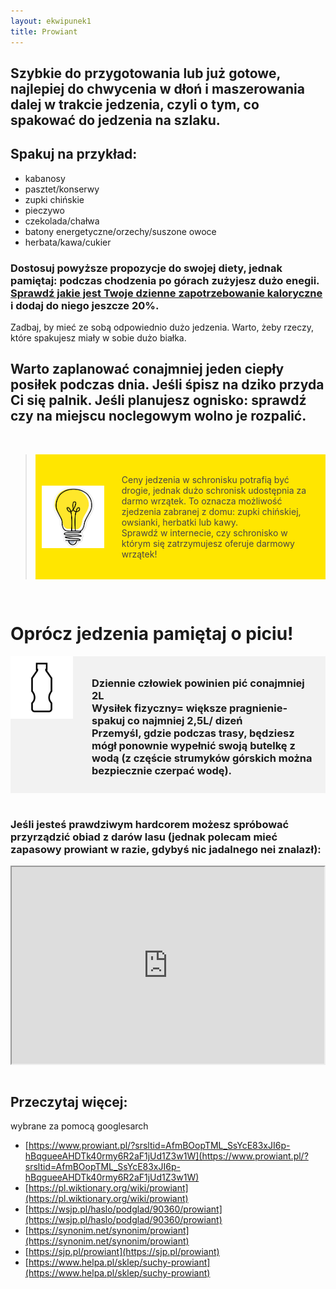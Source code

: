 ```yaml
---
layout: ekwipunek1
title: Prowiant
---
```


## Szybkie do przygotowania lub już gotowe, najlepiej do chwycenia w dłoń i maszerowania dalej w trakcie jedzenia, czyli o tym, co spakować do jedzenia na szlaku.

## Spakuj na przykład:

- kabanosy
- pasztet/konserwy
- zupki chińskie
- pieczywo
- czekolada/chałwa
- batony energetyczne/orzechy/suszone owoce
- herbata/kawa/cukier

### Dostosuj powyższe propozycje do swojej diety, jednak pamiętaj: podczas chodzenia po górach zużyjesz dużo enegii. [Sprawdź jakie jest Twoje dzienne zapotrzebowanie kaloryczne](https://musclepower.pl/Kalkulator-kalorii-cabout-pol-2448.html#:~:text=Doros%C5%82y%20cz%C5%82owiek%2C%20kt%C3%B3ry%20nie%20podejmuje,wynosi%20oko%C5%82o%201800%20%2D%202400%20kalorii.) i dodaj do niego jeszcze 20%.

Zadbaj, by mieć ze sobą odpowiednio dużo jedzenia. Warto, żeby rzeczy, które spakujesz miały w sobie dużo białka.

## Warto zaplanować conajmniej jeden ciepły posiłek podczas dnia. Jeśli śpisz na dziko przyda Ci się palnik. Jeśli planujesz ognisko: sprawdź czy na miejscu noclegowym wolno je rozpalić.

<br>

<blockquote>
    <div style="display: flex; align-items: center; background-color:rgb(255, 230, 0); padding: 10px;">
    <img src="images/bulb.png" alt="Opis obrazka" style="margin-right: 20px; width: 100px; height: auto;">
    <p style= "color: rgb(75, 70, 70); padding: 8px;">
        Ceny jedzenia w schronisku potrafią być drogie, jednak dużo schronisk udostępnia za darmo wrzątek. To oznacza możliwość zjedzenia zabranej z domu: zupki chińskiej, owsianki, herbatki lub kawy. <br> Sprawdź w internecie, czy schronisko w którym się zatrzymujesz oferuje darmowy wrzątek!
    </p>
    </div>
</blockquote>
<br>

# Oprócz jedzenia pamiętaj o piciu!

<div style="display: flex; background-color:rgb(242, 242, 242);">
<img src="images/bottle.jpg" alt="butelka_ikona" style="margin-right: 20px; width: 120px; height: 100px;">
    <h3 style= "padding: 10px;">
        Dziennie człowiek powinien pić conajmniej 2L <br> Wysiłek fizyczny= większe pragnienie- spakuj co najmniej 2,5L/ dizeń <br> Przemyśl, gdzie podczas trasy, będziesz mógł ponownie wypełnić swoją butelkę z wodą (z częście strumyków górskich można bezpiecznie czerpać wodę).
    </h3>
</div>
<br>

### Jeśli jesteś prawdziwym hardcorem możesz spróbować przyrządzić obiad z darów lasu (jednak polecam mieć zapasowy prowiant w razie, gdybyś nic jadalnego nei znalazł):

<div style="display: flex; justify-content: center;">
    <iframe width="560" height="315" src="https://www.youtube.com/embed/-hHs4jgLZ_Y?si=R-0Eqblt35oIMWvH" title="YouTube video player" frameborder="5" allow="accelerometer; autoplay; clipboard-write; encrypted-media; gyroscope; picture-in-picture; web-share" referrerpolicy="strict-origin-when-cross-origin; margin-left: 100px" allowfullscreen></iframe>
</div>
<br>

## Przeczytaj więcej:

wybrane za pomocą googlesarch

- [https://www.prowiant.pl/?srsltid=AfmBOopTML_SsYcE83xJI6p-hBqgueeAHDTk40rmy6R2aF1jUd1Z3w1W](https://www.prowiant.pl/?srsltid=AfmBOopTML_SsYcE83xJI6p-hBqgueeAHDTk40rmy6R2aF1jUd1Z3w1W)
- [https://pl.wiktionary.org/wiki/prowiant](https://pl.wiktionary.org/wiki/prowiant)
- [https://wsjp.pl/haslo/podglad/90360/prowiant](https://wsjp.pl/haslo/podglad/90360/prowiant)
- [https://synonim.net/synonim/prowiant](https://synonim.net/synonim/prowiant)
- [https://sjp.pl/prowiant](https://sjp.pl/prowiant)
- [https://www.helpa.pl/sklep/suchy-prowiant](https://www.helpa.pl/sklep/suchy-prowiant)
